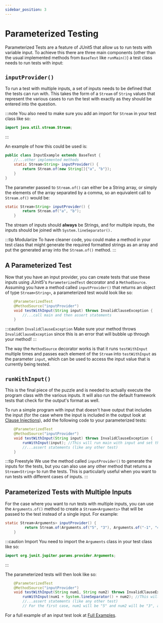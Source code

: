 ```yaml
---
sidebar_position: 3
---
```


# Parameterized Testing

Parameterized Tests are a feature of JUnit5 that allow us to run tests with variable input. To achieve this there are three main components (other than the usual implemented methods from `BaseTest` like `runMain()`) a test class needs to run tests with input:

## `inputProvider()`

To run a test with multiple inputs, a set of inputs needs to be defined that the tests can run with. This takes the form of a `Stream` of `String` values that represent the various cases to run the test with exactly as they should be entered into the question.

:::note
You also need to make sure you add an import for `Stream` in your test class like so:

```java
import java.util.stream.Stream;
```

:::

An example of how this could be used is:

```java
public class InputExample extends BaseTest {
    //...other implemented methods
    static Stream<String> inputProvider() {
        return Stream.of(new String[]{"a", "b"});
    }
}
```

The parameter passed to `Stream.of()` can either be a String array, or simply the elements of the array separated by a comma, so an equivalent call to `Stream.of()` would be:

```java
static Stream<String> inputProvider() {
        return Stream.of("a", "b");
    }
```

The stream of inputs should **always** be Strings, and for multiple inputs, the inputs should be joined with `System.lineSeparator().`

:::tip Modularize
To have cleaner code, you could make a method in your test class that might generate the required formatted strings as an array and put the generated array into the `Stream.of()` method.
:::

## A Parameterized Test

Now that you have an input provider, you can create tests that use these inputs using JUnit5's `ParameterizedTest` decorator and a `MethodSource`. Assuming you have a method called `inputProvider()` that returns an object of type `Stream<String>`, a parameterized test would look like so:

```java
    @ParameterizedTest
    @MethodSource("inputProvider")
    void testWithInput(String input) throws InvalidClauseException {
        //...call main and then assert statements
    }
```

:::caution `InvalidClauseException`
Make sure your method throws `InvalidClauseException` since this is an error that will bubble up through your method!
:::

The way the `MethodSource` decorator works is that it runs `testWithInput` multiple times and passes each element of the `Stream` into `testWithInput` as the parameter `input`, which can be used to access the input value that is currently being tested.

## `runWithInput()`

This is the final piece of the puzzle and is needed to actually execute the program class with the various inputs. It will also run the default framework tests that check for the output's format as well.

To run a simple program with input that doesn't have output that includes the input (for the case where the input is included in the output look at [Clause Injections](./clause-injection)), add the following code to your parameterized tests:

```java
    @ParameterizedTest
    @MethodSource("inputProvider")
    void testWithInput(String input) throws InvalidClauseException {
        runWithInput(input); //This will run main with input and set the output
        //...assert statements (like any other test)
    }
```

:::tip Freestyle
We use the method called `inputProvider()` to generate the inputs for the tests, but you can also use any other method that returns a `Stream<String>` to run the tests. This is particularly useful when you want to run tests with different cases of inputs.
:::

## Parameterized Tests with Multiple Inputs

For the case where you want to run tests with multiple inputs, you can use the `Arguments.of()` method to create a `Stream<Arguments>` that will be passed to the test instead of a single input. For example:

```java
static Stream<Arguments> inputProvider() {
         return Stream.of(Arguments.of("5", "3"), Arguments.of("-1", "40"));
    }
```

:::caution Import
You need to import the `Arguments` class in your test class like so:

```java
import org.junit.jupiter.params.provider.Arguments;
```

:::

The parameterized tests will then look like so:

```java
    @ParameterizedTest
    @MethodSource("inputProvider")
    void testWithInput(String num1, String num2) throws InvalidClauseException {
        runWithInput(num1 + System.lineSeparator() + num2); //This will run main with input and set the output
        //...assert statements (like any other test)
        // For the first case, num1 will be "5" and num2 will be "3", and so on.
```

For a full example of an input test look at [Full Examples](./full-example#sample-input-test).
